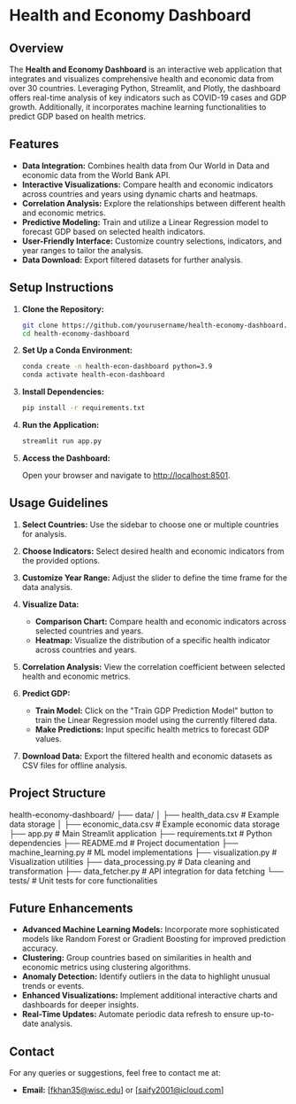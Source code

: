 # Health and Economy Dashboard

## Overview

The **Health and Economy Dashboard** is an interactive web application that integrates and visualizes comprehensive health and economic data from over 30 countries. Leveraging Python, Streamlit, and Plotly, the dashboard offers real-time analysis of key indicators such as COVID-19 cases and GDP growth. Additionally, it incorporates machine learning functionalities to predict GDP based on health metrics.

## Features

- **Data Integration:** Combines health data from Our World in Data and economic data from the World Bank API.
- **Interactive Visualizations:** Compare health and economic indicators across countries and years using dynamic charts and heatmaps.
- **Correlation Analysis:** Explore the relationships between different health and economic metrics.
- **Predictive Modeling:** Train and utilize a Linear Regression model to forecast GDP based on selected health indicators.
- **User-Friendly Interface:** Customize country selections, indicators, and year ranges to tailor the analysis.
- **Data Download:** Export filtered datasets for further analysis.

## Setup Instructions

1. **Clone the Repository:**

    ```bash
    git clone https://github.com/yourusername/health-economy-dashboard.git
    cd health-economy-dashboard
    ```

2. **Set Up a Conda Environment:**

    ```bash
    conda create -n health-econ-dashboard python=3.9
    conda activate health-econ-dashboard
    ```

3. **Install Dependencies:**

    ```bash
    pip install -r requirements.txt
    ```

4. **Run the Application:**

    ```bash
    streamlit run app.py
    ```

5. **Access the Dashboard:**

    Open your browser and navigate to [http://localhost:8501](http://localhost:8501).

## Usage Guidelines

1. **Select Countries:** Use the sidebar to choose one or multiple countries for analysis.

2. **Choose Indicators:** Select desired health and economic indicators from the provided options.

3. **Customize Year Range:** Adjust the slider to define the time frame for the data analysis.

4. **Visualize Data:** 
    - **Comparison Chart:** Compare health and economic indicators across selected countries and years.
    - **Heatmap:** Visualize the distribution of a specific health indicator across countries and years.

5. **Correlation Analysis:** View the correlation coefficient between selected health and economic metrics.

6. **Predict GDP:**
    - **Train Model:** Click on the "Train GDP Prediction Model" button to train the Linear Regression model using the currently filtered data.
    - **Make Predictions:** Input specific health metrics to forecast GDP values.

7. **Download Data:** Export the filtered health and economic datasets as CSV files for offline analysis.

## Project Structure

health-economy-dashboard/
├── data/
│   ├── health_data.csv  # Example data storage
│   ├── economic_data.csv  # Example economic data storage
├── app.py  # Main Streamlit application
├── requirements.txt  # Python dependencies
├── README.md  # Project documentation
├── machine_learning.py  # ML model implementations
├── visualization.py  # Visualization utilities
├── data_processing.py  # Data cleaning and transformation
├── data_fetcher.py  # API integration for data fetching
└── tests/  # Unit tests for core functionalities



## Future Enhancements

- **Advanced Machine Learning Models:** Incorporate more sophisticated models like Random Forest or Gradient Boosting for improved prediction accuracy.
- **Clustering:** Group countries based on similarities in health and economic metrics using clustering algorithms.
- **Anomaly Detection:** Identify outliers in the data to highlight unusual trends or events.
- **Enhanced Visualizations:** Implement additional interactive charts and dashboards for deeper insights.
- **Real-Time Updates:** Automate periodic data refresh to ensure up-to-date analysis.


## Contact

For any queries or suggestions, feel free to contact me at:
- **Email:** [fkhan35@wisc.edu] or [saify2001@icloud.com]
